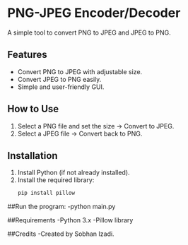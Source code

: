 # PNG-JPEG Encoder/Decoder

A simple tool to convert PNG to JPEG and JPEG to PNG.

## Features
- Convert PNG to JPEG with adjustable size.
- Convert JPEG to PNG easily.
- Simple and user-friendly GUI.

## How to Use
1. Select a PNG file and set the size → Convert to JPEG.
2. Select a JPEG file → Convert back to PNG.

## Installation  
1. Install Python (if not already installed).  
2. Install the required library:  
   ```sh
   pip install pillow

##Run the program:
-python main.py

##Requirements
-Python 3.x
-Pillow library

##Credits
-Created by Sobhan Izadi.
